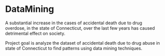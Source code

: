# DataMining

A substantial increase in the cases of accidental death due to drug overdose, in the state of Connecticut, over the last few years has caused detrimental effect on society.

Project goal is analyze the dataset of accidental death due to drug abuse in state of Connecticut to find patterns using data mining techniques.
